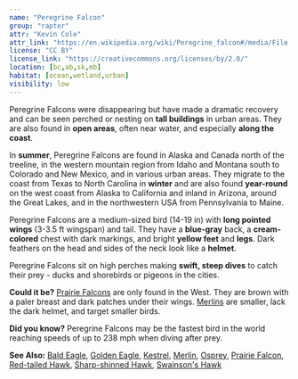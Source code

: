 ```yaml
---
name: "Peregrine Falcon"
group: "raptor"
attr: "Kevin Cole"
attr_link: "https://en.wikipedia.org/wiki/Peregrine_falcon#/media/File:Peregrine_Falcon_in_flight.jpg"
license: "CC BY"
license_link: "https://creativecommons.org/licenses/by/2.0/"
location: [bc,ab,sk,mb]
habitat: [ocean,wetland,urban]
visibility: low
---
```

Peregrine Falcons were disappearing but have made a dramatic recovery and can be seen perched or nesting on **tall buildings** in urban areas. They are also found in **open areas**, often near water, and especially **along the coast**.

In **summer**, Peregrine Falcons are found in Alaska and Canada north of the treeline, in the western mountain region from Idaho and Montana south to Colorado and New Mexico, and in various urban areas. They migrate to the coast from Texas to North Carolina in **winter** and are also found **year-round** on the west coast from Alaska to California and inland in Arizona, around the Great Lakes, and in the northwestern USA from Pennsylvania to Maine.

Peregrine Falcons are a medium-sized bird (14-19 in) with **long pointed wings** (3-3.5 ft wingspan) and tail. They have a **blue-gray** back, a **cream-colored** chest with dark markings, and bright **yellow feet** and **legs**. Dark feathers on the head and sides of the neck look like a **helmet**.

Peregrine Falcons sit on high perches making **swift, steep dives** to catch their prey - ducks and shorebirds or pigeons in the cities.

**Could it be?** [Prairie Falcons](/birds/prafalc/) are only found in the West. They are brown with a paler breast and dark patches under their wings. [Merlins](/birds/merlin/) are smaller, lack the dark helmet, and target smaller birds.

**Did you know?** Peregrine Falcons may be the fastest bird in the world reaching speeds of up to 238 mph when diving after prey.

<!-- generated, do not edit -->
**See Also:**
[Bald Eagle](/birds/baldeagle/),
[Golden Eagle](/birds/goldeagl/),
[Kestrel](/birds/kestrel/),
[Merlin](/birds/merlin/),
[Osprey](/birds/osprey/),
[Prairie Falcon](/birds/prafalc/),
[Red-tailed Hawk](/birds/redtail/),
[Sharp-shinned Hawk](/birds/shshawk/),
[Swainson's Hawk](/birds/swahawk/)
